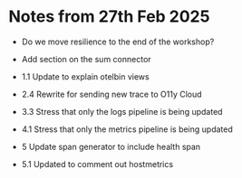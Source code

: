 # Notes from 27th Feb 2025

- Do we move resilience to the end of the workshop?
- Add section on the sum connector

- 1.1 Update to explain otelbin views
- 2.4 Rewrite for sending new trace to O11y Cloud
- 3.3 Stress that only the logs pipeline is being updated
- 4.1 Stress that only the metrics pipeline is being updated
- 5 Update span generator to include health span
- 5.1 Updated to comment out hostmetrics
